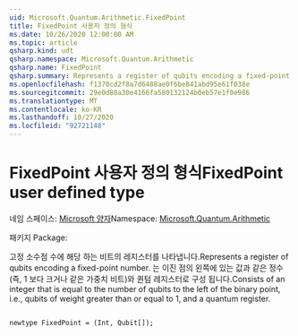 ```yaml
---
uid: Microsoft.Quantum.Arithmetic.FixedPoint
title: FixedPoint 사용자 정의 형식
ms.date: 10/26/2020 12:00:00 AM
ms.topic: article
qsharp.kind: udt
qsharp.namespace: Microsoft.Quantum.Arithmetic
qsharp.name: FixedPoint
qsharp.summary: Represents a register of qubits encoding a fixed-point number. Consists of an integer that is equal to the number of qubits to the left of the binary point, i.e., qubits of weight greater than or equal to 1, and a quantum register.
ms.openlocfilehash: f1370cd2f8a7d6488ae0f6be841abd95e61f038e
ms.sourcegitcommit: 29e0d88a30e4166fa580132124b0eb57e1f0e986
ms.translationtype: MT
ms.contentlocale: ko-KR
ms.lasthandoff: 10/27/2020
ms.locfileid: "92721148"
---
```

# <a name="fixedpoint-user-defined-type"></a><span data-ttu-id="c88af-102">FixedPoint 사용자 정의 형식</span><span class="sxs-lookup"><span data-stu-id="c88af-102">FixedPoint user defined type</span></span>

<span data-ttu-id="c88af-103">네임 스페이스: [Microsoft 양자](xref:Microsoft.Quantum.Arithmetic)</span><span class="sxs-lookup"><span data-stu-id="c88af-103">Namespace: [Microsoft.Quantum.Arithmetic](xref:Microsoft.Quantum.Arithmetic)</span></span>

<span data-ttu-id="c88af-104">패키지 [](https://nuget.org/packages/)</span><span class="sxs-lookup"><span data-stu-id="c88af-104">Package: [](https://nuget.org/packages/)</span></span>


<span data-ttu-id="c88af-105">고정 소수점 수에 해당 하는 비트의 레지스터를 나타냅니다.</span><span class="sxs-lookup"><span data-stu-id="c88af-105">Represents a register of qubits encoding a fixed-point number.</span></span> <span data-ttu-id="c88af-106">는 이진 점의 왼쪽에 있는 값과 같은 정수 (즉, 1 보다 크거나 같은 가중치 비트)와 퀀텀 레지스터로 구성 됩니다.</span><span class="sxs-lookup"><span data-stu-id="c88af-106">Consists of an integer that is equal to the number of qubits to the left of the binary point, i.e., qubits of weight greater than or equal to 1, and a quantum register.</span></span>

```qsharp

newtype FixedPoint = (Int, Qubit[]);
```


